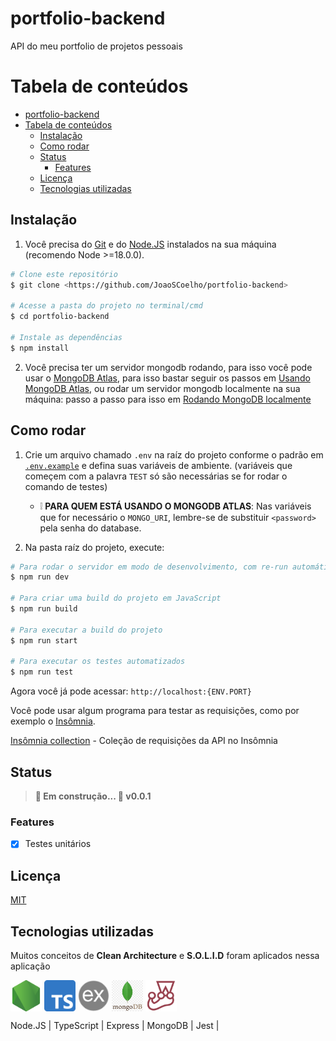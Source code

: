 # portfolio-backend

API do meu portfolio de projetos pessoais

Tabela de conteúdos
=

- [portfolio-backend](#portfolio-backend)
- [Tabela de conteúdos](#tabela-de-conteúdos)
  - [Instalação](#instalação)
  - [Como rodar](#como-rodar)
  - [Status](#status)
    - [Features](#features)
  - [Licença](#licença)
  - [Tecnologias utilizadas](#tecnologias-utilizadas)

## Instalação

1. Você precisa do [Git](https://git-scm.com) e do [Node.JS](https://nodejs.org/) instalados na sua máquina (recomendo Node >=18.0.0).

```bash
# Clone este repositório
$ git clone <https://github.com/JoaoSCoelho/portfolio-backend>

# Acesse a pasta do projeto no terminal/cmd
$ cd portfolio-backend

# Instale as dependências
$ npm install
```

2. Você precisa ter um servidor mongodb rodando, para isso você pode usar o [MongoDB Atlas](https://www.mongodb.com/atlas), para isso bastar seguir os passos em [Usando MongoDB Atlas](docs/criando-mongodb-on-atlas.md), ou rodar um servidor mongodb localmente na sua máquina: passo a passo para isso em [Rodando MongoDB localmente](docs/instalacao-mongodb-community.md)

## Como rodar

1. Crie um arquivo chamado `.env` na raíz do projeto conforme o padrão em [`.env.example`](.env.example) e defina suas variáveis de ambiente. (variáveis que começem com a palavra `TEST` só são necessárias se for rodar o comando de testes)
   * ❕ **PARA QUEM ESTÁ USANDO O MONGODB ATLAS**: Nas variáveis que for necessário o `MONGO_URI`, lembre-se de substituir `<password>` pela senha do database.

2. Na pasta raíz do projeto, execute:

```bash
# Para rodar o servidor em modo de desenvolvimento, com re-run automático quando arquivos forem alterados
$ npm run dev

# Para criar uma build do projeto em JavaScript
$ npm run build

# Para executar a build do projeto
$ npm run start

# Para executar os testes automatizados
$ npm run test
```

Agora você já pode acessar: `http://localhost:{ENV.PORT}`

Você pode usar algum programa para testar as requisições, como por exemplo o [Insômnia](https://insomnia.rest/download).

[Insômnia collection](resources/Insomnia_2023-08-02.json) - Coleção de requisições da API no Insômnia

## Status
> **🚧 Em construção... 🚧 v0.0.1**

### Features

- [x] Testes unitários

## Licença

[MIT](https://choosealicense.com/licenses/mit/)

## Tecnologias utilizadas

Muitos conceitos de **Clean Architecture** e **S.O.L.I.D** foram aplicados nessa aplicação

<div style="display: inline-block">
  <img src="resources/node.png" style="width: 50px; height: 50px; vertical-align: middle;" title="Node" alt="Node logo">
  <img src="resources/typescript-logo.svg.png" style="width: 50px; vertical-align: middle;" title="TypeScript" alt="TypeScript logo">
  <img src="resources/express.png" style="width: 50px; background-color: white; border-radius: 9999px; vertical-align: middle;" title="Express" alt="Express logo">
  <img src="resources/mongodb.png" style="width: 50px; height: 50px; vertical-align: middle;" title="MongoDB" alt="MongoDB logo">
  <img src="resources/jest.png" style="width: 50px; height: 50px; vertical-align: middle;" title="Jest" alt="Jest logo">
</div>

Node.JS | TypeScript | Express | MongoDB | Jest |
